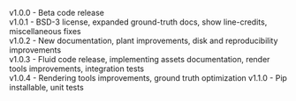 v1.0.0 - Beta code release <br>
v1.0.1 - BSD-3 license, expanded ground-truth docs, show line-credits, miscellaneous fixes <br>
v1.0.2 - New documentation, plant improvements, disk and reproducibility improvements <br>
v1.0.3 - Fluid code release, implementing assets documentation, render tools improvements, integration tests <br>
v1.0.4 - Rendering tools improvements, ground truth optimization
v1.1.0 - Pip installable, unit tests <br>
